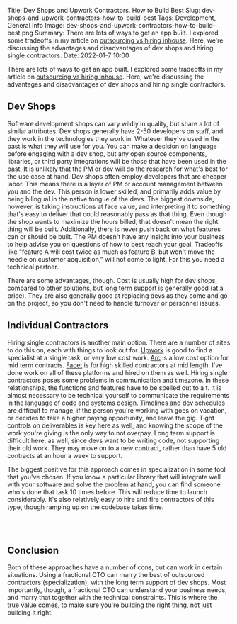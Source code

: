 Title: Dev Shops and Upwork Contractors, How to Build Best
Slug: dev-shops-and-upwork-contractors-how-to-build-best
Tags: Development, General Info
Image: dev-shops-and-upwork-contractors-how-to-build-best.png
Summary: There are lots of ways to get an app built. I explored some tradeoffs in my article on [outsourcing vs hiring inhouse](https://www.linkedin.com/pulse/should-i-outsource-hire-inhouse-william-dvorak?ref=mvpengineer.com). Here, we're discussing the advantages and disadvantages of dev shops and hiring single contractors.
Date: 2022-01-7 10:00


There are lots of ways to get an app built. I explored some tradeoffs in my article on [outsourcing vs hiring inhouse](https://www.linkedin.com/pulse/should-i-outsource-hire-inhouse-william-dvorak?ref=mvpengineer.com). Here, we're discussing the advantages and disadvantages of dev shops and hiring single contractors.
## Dev Shops
Software development shops can vary wildly in quality, but share a lot of similar attributes. Dev shops generally have 2-50 developers on staff, and they work in the technologies they work in. Whatever they've used in the past is what they will use for you. You can make a decision on language before engaging with a dev shop, but any open source components, libraries, or third party integrations will be those that have been used in the past. It is unlikely that the PM or dev will do the research for what's best for the use case at hand. Dev shops often employ developers that are cheaper labor. This means there is a layer of PM or account management between you and the dev. This person is lower skilled, and primarily adds value by being bilingual in the native tongue of the devs. The biggest downside, however, is taking instructions at face value, and interpreting it to something that's easy to deliver that could reasonably pass as that thing. Even though the shop wants to maximize the hours billed, that doesn't mean the right thing will be built. Additionally, there is never push back on what features can or should be built. The PM doesn't have any insight into your business to help advise you on questions of how to best reach your goal. Tradeoffs like "feature A will cost twice as much as feature B, but won't move the needle on customer acquisition," will not come to light. For this you need a technical partner.

There are some advantages, though. Cost is usually high for dev shops, compared to other solutions, but long term support is generally good (at a price). They are also generally good at replacing devs as they come and go on the project, so you don't need to handle turnover or personnel issues.

## Individual Contractors
Hiring single contractors is another main option. There are a number of sites to do this on, each with things to look out for. [Upwork](https://www.facet.?ref=mvpengineer.com) is good to find a specialist at a single task, or very low cost work. [Arc](https://arc.dev?ref=mvpengineer.com) is a low cost option for mid term contracts. [Facet](https://www.facet.net?ref=mvpengineer.com) is for high skilled contractors at mid length. I've done work on all of these platforms and hired on them as well. Hiring single contractors poses some problems in communication and timezone. In these relationships, the functions and features have to be spelled out to a t. It is almost necessary to be technical yourself to communicate the requirements in the language of code and systems design. Timelines and dev schedules are difficult to manage, if the person you're working with goes on vacation, or decides to take a higher paying opportunity, and leave the gig. Tight controls on deliverables is key here as well, and knowing the scope of the work you're giving is the only way to not overpay. Long term support is difficult here, as well, since devs want to be writing code, not supporting their old work. They may move on to a new contract, rather than have 5 old contracts at an hour a week to support.

The biggest positive for this approach comes in specialization in some tool that you've chosen. If you know a particular library that will integrate well with your software and solve the problem at hand, you can find someone who's done that task 10 times before. This will reduce time to launch considerably. It's also relatively easy to hire and fire contractors of this type, though ramping up on the codebase takes time.

<br><br>
## Conclusion
Both of these approaches have a number of cons, but can work in certain situations. Using a fractional CTO can marry the best of outsourced contractors (specialization), with the long term support of dev shops. Most importantly, though, a fractional CTO can understand your business needs, and marry that together with the technical constraints. This is where the true value comes, to make sure you're building the right thing, not just building it right.